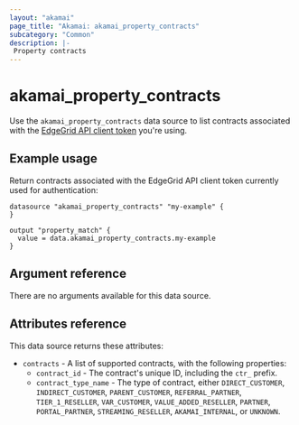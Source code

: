 ```yaml
---
layout: "akamai"
page_title: "Akamai: akamai_property_contracts"
subcategory: "Common"
description: |-
 Property contracts
---
```


# akamai_property_contracts


Use the `akamai_property_contracts` data source to list contracts associated with the [EdgeGrid API client token](https://developer.akamai.com/getting-started/edgegrid) you're using. 

## Example usage

Return contracts associated with the EdgeGrid API client token currently used for authentication:

```hcl-terraform
datasource "akamai_property_contracts" "my-example" {
}

output "property_match" {
  value = data.akamai_property_contracts.my-example
}
```

## Argument reference

There are no arguments available for this data source.

## Attributes reference

This data source returns these attributes:

* `contracts` - A list of supported contracts, with the following properties:
  * `contract_id` - The contract's unique ID, including the `ctr_` prefix.
  * `contract_type_name` - The type of contract, either `DIRECT_CUSTOMER`, `INDIRECT_CUSTOMER`, `PARENT_CUSTOMER`,
  `REFERRAL_PARTNER`, `TIER_1_RESELLER`, `VAR_CUSTOMER`, `VALUE_ADDED_RESELLER`, `PARTNER`, `PORTAL_PARTNER`,
  `STREAMING_RESELLER`, `AKAMAI_INTERNAL`, or `UNKNOWN`.

